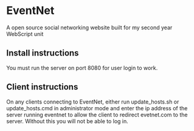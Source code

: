 # EventNet
A open source social networking website built for my second year WebScript unit

## Install instructions

You must run the server on port 8080 for user login to work.

## Client instructions

On any clients connecting to EventNet, either run update_hosts.sh or update_hosts.cmd in administrator mode and enter the ip address of the server running eventnet to allow the client to redirect evetnet.com to the server. Without this you will not be able to log in.
